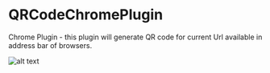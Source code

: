 # QRCodeChromePlugin
Chrome Plugin - this plugin will generate QR code for current Url available in address bar of browsers.

![alt text](https://github.com/shoaibrashid/QRCodeChromePlugin/tree/master/assets/ChromePluginQRCode.PNG "QR Code - Chrome Plugin")

